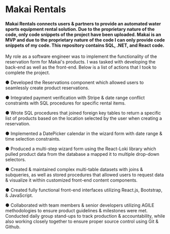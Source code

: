 <h1>Makai Rentals </h1>
  
<h4> Makai Rentals connects users & partners to provide an automated water sports equipment rental solution. Due to the proprietary nature of the code, only code snippets of the project have been uploaded. Makai is an MVP and due to the proprietary nature of the code I can only provide code snippets of my code. This repository contains SQL, .NET, and React code.</h4>

My role as a software engineer was to implement the functionality of the reservation form for Makai's products. I was tasked with developing the back-end as well as the front-end. 
Below is a list of actions that I took to complete the project.

● Developed the Reservations component which allowed users to seamlessly create product reservations.

● Integrated payment verification with Stripe & date range conflict constraints with SQL procedures for specific rental items.

● Wrote SQL procedures that joined foreign key tables to return a specific list of products based on the location selected by the user when creating a reservation.

● Implemented a DatePicker calendar in the wizard form with date range & time selection constraints.

● Produced a multi-step wizard form using the React-Loki library which pulled product data from the database a mapped it to multiple drop-down selectors.

● Created & maintained complex multi-table datasets with joins & subqueries, as well as stored procedures that allowed users to request data & visualize it within customized front-end content components.

● Created fully functional front-end interfaces utilizing React.js, Bootstrap, & JavaScript.

● Collaborated with team members & senior developers utilizing AGILE methodologies to ensure product guidelines & milestones were met. Conducted daily group stand-ups to track production & accountability, while also working closely together to ensure proper source control using Git & Github.
